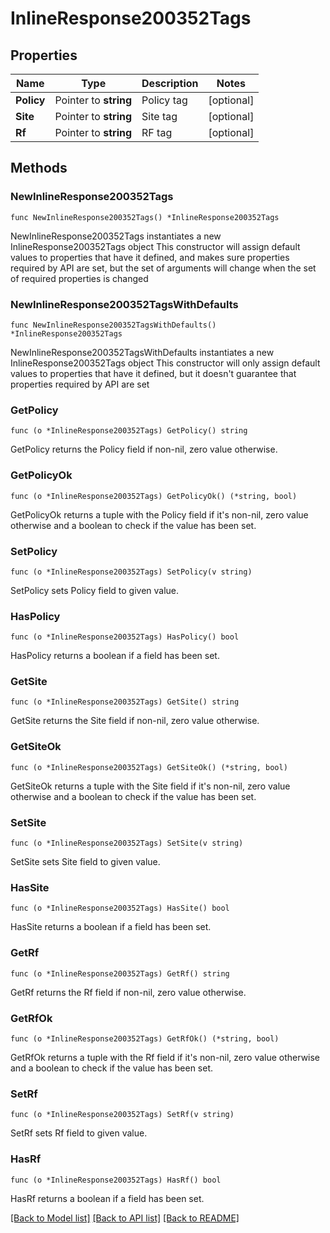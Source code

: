 # InlineResponse200352Tags

## Properties

Name | Type | Description | Notes
------------ | ------------- | ------------- | -------------
**Policy** | Pointer to **string** | Policy tag | [optional] 
**Site** | Pointer to **string** | Site tag | [optional] 
**Rf** | Pointer to **string** | RF tag | [optional] 

## Methods

### NewInlineResponse200352Tags

`func NewInlineResponse200352Tags() *InlineResponse200352Tags`

NewInlineResponse200352Tags instantiates a new InlineResponse200352Tags object
This constructor will assign default values to properties that have it defined,
and makes sure properties required by API are set, but the set of arguments
will change when the set of required properties is changed

### NewInlineResponse200352TagsWithDefaults

`func NewInlineResponse200352TagsWithDefaults() *InlineResponse200352Tags`

NewInlineResponse200352TagsWithDefaults instantiates a new InlineResponse200352Tags object
This constructor will only assign default values to properties that have it defined,
but it doesn't guarantee that properties required by API are set

### GetPolicy

`func (o *InlineResponse200352Tags) GetPolicy() string`

GetPolicy returns the Policy field if non-nil, zero value otherwise.

### GetPolicyOk

`func (o *InlineResponse200352Tags) GetPolicyOk() (*string, bool)`

GetPolicyOk returns a tuple with the Policy field if it's non-nil, zero value otherwise
and a boolean to check if the value has been set.

### SetPolicy

`func (o *InlineResponse200352Tags) SetPolicy(v string)`

SetPolicy sets Policy field to given value.

### HasPolicy

`func (o *InlineResponse200352Tags) HasPolicy() bool`

HasPolicy returns a boolean if a field has been set.

### GetSite

`func (o *InlineResponse200352Tags) GetSite() string`

GetSite returns the Site field if non-nil, zero value otherwise.

### GetSiteOk

`func (o *InlineResponse200352Tags) GetSiteOk() (*string, bool)`

GetSiteOk returns a tuple with the Site field if it's non-nil, zero value otherwise
and a boolean to check if the value has been set.

### SetSite

`func (o *InlineResponse200352Tags) SetSite(v string)`

SetSite sets Site field to given value.

### HasSite

`func (o *InlineResponse200352Tags) HasSite() bool`

HasSite returns a boolean if a field has been set.

### GetRf

`func (o *InlineResponse200352Tags) GetRf() string`

GetRf returns the Rf field if non-nil, zero value otherwise.

### GetRfOk

`func (o *InlineResponse200352Tags) GetRfOk() (*string, bool)`

GetRfOk returns a tuple with the Rf field if it's non-nil, zero value otherwise
and a boolean to check if the value has been set.

### SetRf

`func (o *InlineResponse200352Tags) SetRf(v string)`

SetRf sets Rf field to given value.

### HasRf

`func (o *InlineResponse200352Tags) HasRf() bool`

HasRf returns a boolean if a field has been set.


[[Back to Model list]](../README.md#documentation-for-models) [[Back to API list]](../README.md#documentation-for-api-endpoints) [[Back to README]](../README.md)


